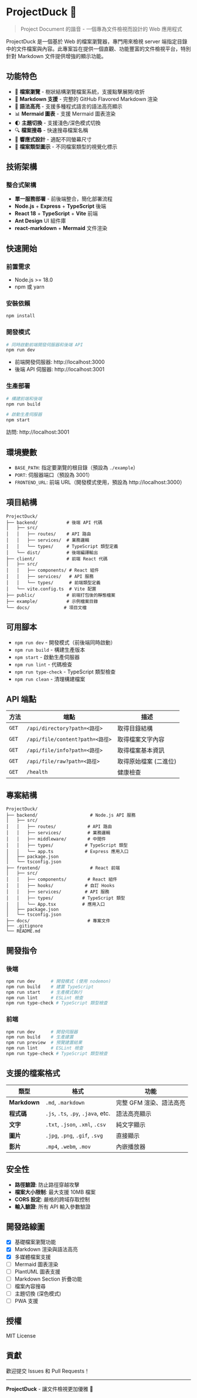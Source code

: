 # ProjectDuck 🦆

> Project Document 的諧音 - 一個專為文件檢視而設計的 Web 應用程式

ProjectDuck 是一個基於 Web 的檔案瀏覽器，專門用來檢視 server 端指定目錄中的文件檔案與內容。此專案旨在提供一個直觀、功能豐富的文件檢視平台，特別針對 Markdown 文件提供增強的顯示功能。

## 功能特色

- 📁 **檔案瀏覽** - 樹狀結構瀏覽檔案系統，支援點擊展開/收折
- 📄 **Markdown 支援** - 完整的 GitHub Flavored Markdown 渲染
- 🎨 **語法高亮** - 支援多種程式語言的語法高亮顯示
- 📊 **Mermaid 圖表** - 支援 Mermaid 圖表渲染
- 🌓 **主題切換** - 支援淺色/深色模式切換
- 🔍 **檔案搜尋** - 快速搜尋檔案名稱
- 📱 **響應式設計** - 適配不同螢幕尺寸
- 📁 **檔案類型圖示** - 不同檔案類型的視覺化標示

## 技術架構

### 整合式架構
- **單一服務部署** - 前後端整合，簡化部署流程
- **Node.js** + **Express** + **TypeScript** 後端
- **React 18** + **TypeScript** + **Vite** 前端
- **Ant Design** UI 組件庫
- **react-markdown** + **Mermaid** 文件渲染

## 快速開始

### 前置需求
- Node.js >= 18.0
- npm 或 yarn

### 安裝依賴

```bash
npm install
```

### 開發模式

```bash
# 同時啟動前端開發伺服器和後端 API
npm run dev
```

- 前端開發伺服器: http://localhost:3000
- 後端 API 伺服器: http://localhost:3001

### 生產部署

```bash
# 構建前端和後端
npm run build

# 啟動生產伺服器
npm start
```

訪問: http://localhost:3001

## 環境變數

- `BASE_PATH`: 指定要瀏覽的根目錄（預設為 `./example`）
- `PORT`: 伺服器端口（預設為 3001）
- `FRONTEND_URL`: 前端 URL（開發模式使用，預設為 http://localhost:3000）

## 項目結構

```
ProjectDuck/
├── backend/           # 後端 API 代碼
│   ├── src/
│   │   ├── routes/    # API 路由
│   │   ├── services/  # 業務邏輯
│   │   └── types/     # TypeScript 類型定義
│   └── dist/          # 後端編譯輸出
├── client/            # 前端 React 代碼
│   ├── src/
│   │   ├── components/ # React 組件
│   │   ├── services/   # API 服務
│   │   └── types/      # 前端類型定義
│   └── vite.config.ts  # Vite 配置
├── public/            # 前端打包後的靜態檔案
├── example/           # 示例檔案目錄
└── docs/             # 項目文檔
```

## 可用腳本

- `npm run dev` - 開發模式（前後端同時啟動）
- `npm run build` - 構建生產版本
- `npm start` - 啟動生產伺服器
- `npm run lint` - 代碼檢查
- `npm run type-check` - TypeScript 類型檢查
- `npm run clean` - 清理構建檔案

## API 端點

| 方法 | 端點 | 描述 |
|------|------|------|
| `GET` | `/api/directory?path=<路徑>` | 取得目錄結構 |
| `GET` | `/api/file/content?path=<路徑>` | 取得檔案文字內容 |
| `GET` | `/api/file/info?path=<路徑>` | 取得檔案基本資訊 |
| `GET` | `/api/file/raw?path=<路徑>` | 取得原始檔案 (二進位) |
| `GET` | `/health` | 健康檢查 |

## 專案結構

```
ProjectDuck/
├── backend/                    # Node.js API 服務
│   ├── src/
│   │   ├── routes/            # API 路由
│   │   ├── services/          # 業務邏輯
│   │   ├── middleware/        # 中間件
│   │   ├── types/            # TypeScript 類型
│   │   └── app.ts            # Express 應用入口
│   ├── package.json
│   └── tsconfig.json
├── frontend/                   # React 前端
│   ├── src/
│   │   ├── components/        # React 組件
│   │   ├── hooks/            # 自訂 Hooks
│   │   ├── services/         # API 服務
│   │   ├── types/           # TypeScript 類型
│   │   └── App.tsx          # 應用入口
│   ├── package.json
│   └── tsconfig.json
├── docs/                      # 專案文件
├── .gitignore
└── README.md
```

## 開發指令

### 後端
```bash
npm run dev      # 開發模式 (使用 nodemon)
npm run build    # 建置 TypeScript
npm run start    # 生產模式執行
npm run lint     # ESLint 檢查
npm run type-check # TypeScript 類型檢查
```

### 前端
```bash
npm run dev      # 開發伺服器
npm run build    # 生產建置
npm run preview  # 預覽建置結果
npm run lint     # ESLint 檢查
npm run type-check # TypeScript 類型檢查
```

## 支援的檔案格式

| 類型 | 格式 | 功能 |
|------|------|------|
| **Markdown** | `.md`, `.markdown` | 完整 GFM 渲染、語法高亮 |
| **程式碼** | `.js`, `.ts`, `.py`, `.java`, etc. | 語法高亮顯示 |
| **文字** | `.txt`, `.json`, `.xml`, `.csv` | 純文字顯示 |
| **圖片** | `.jpg`, `.png`, `.gif`, `.svg` | 直接顯示 |
| **影片** | `.mp4`, `.webm`, `.mov` | 內嵌播放器 |

## 安全性

- **路徑驗證**: 防止路徑穿越攻擊
- **檔案大小限制**: 最大支援 10MB 檔案
- **CORS 設定**: 嚴格的跨域存取控制
- **輸入驗證**: 所有 API 輸入參數驗證

## 開發路線圖

- [x] 基礎檔案瀏覽功能
- [x] Markdown 渲染與語法高亮
- [x] 多媒體檔案支援
- [ ] Mermaid 圖表渲染
- [ ] PlantUML 圖表支援
- [ ] Markdown Section 折疊功能
- [ ] 檔案內容搜尋
- [ ] 主題切換 (深色模式)
- [ ] PWA 支援

## 授權

MIT License

## 貢獻

歡迎提交 Issues 和 Pull Requests！

---

**ProjectDuck** - 讓文件檢視更加優雅 🦆